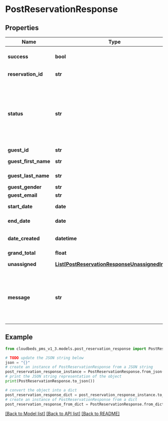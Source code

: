 # PostReservationResponse


## Properties

Name | Type | Description | Notes
------------ | ------------- | ------------- | -------------
**success** | **bool** | Returns if the request could be completed | [optional] 
**reservation_id** | **str** | Reservation identifier | [optional] 
**status** | **str** | Reservation status&lt;br /&gt; &#39;not_confirmed&#39; - Reservation is pending confirmation&lt;br /&gt; &#39;confirmed&#39; - Reservation is confirmed&lt;br /&gt; | [optional] 
**guest_id** | **str** | Guest ID | [optional] 
**guest_first_name** | **str** | Guest First Name | [optional] 
**guest_last_name** | **str** | Guest Last Name | [optional] 
**guest_gender** | **str** | Guest Gender | [optional] 
**guest_email** | **str** | Guest Email | [optional] 
**start_date** | **date** | Reservation CheckIn date | [optional] 
**end_date** | **date** | Reservation CheckOut date | [optional] 
**date_created** | **datetime** | Reservation creation datetime | [optional] 
**grand_total** | **float** | Grand Total | [optional] 
**unassigned** | [**List[PostReservationResponseUnassignedInner]**](PostReservationResponseUnassignedInner.md) | unassigned rooms array | [optional] 
**message** | **str** | To be used in case any error occurs (if success &#x3D; false). If success &#x3D; true, it does not exist. | [optional] 

## Example

```python
from cloudbeds_pms_v1_3.models.post_reservation_response import PostReservationResponse

# TODO update the JSON string below
json = "{}"
# create an instance of PostReservationResponse from a JSON string
post_reservation_response_instance = PostReservationResponse.from_json(json)
# print the JSON string representation of the object
print(PostReservationResponse.to_json())

# convert the object into a dict
post_reservation_response_dict = post_reservation_response_instance.to_dict()
# create an instance of PostReservationResponse from a dict
post_reservation_response_from_dict = PostReservationResponse.from_dict(post_reservation_response_dict)
```
[[Back to Model list]](../README.md#documentation-for-models) [[Back to API list]](../README.md#documentation-for-api-endpoints) [[Back to README]](../README.md)


